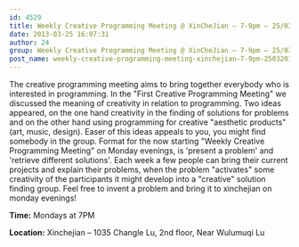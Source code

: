 ```yaml
---
id: 4529
title: Weekly Creative Programming Meeting @ XinCheJian – 7-9pm – 25/03/2013
date: 2013-03-25 16:07:31
author: 24
group: Weekly Creative Programming Meeting @ XinCheJian – 7-9pm – 25/03/2013
post_name: weekly-creative-programming-meeting-xinchejian-7-9pm-25032013
---
```


The creative programming meeting aims to bring together everybody who is interested in programming. In the "First Creative Programming Meeting" we discussed the meaning of creativity in relation to programming. Two ideas appeared, on the one hand creativity in the finding of solutions for problems and on the other hand using programming for creative "aesthetic products" (art, music, design). Easer of this ideas appeals to you, you might find somebody in the group. Format for the now starting "Weekly Creative Programming Meeting" on Monday evenings, is 'present a problem' and 'retrieve different solutions'. Each week a few people can bring their current projects and explain their problems, when the problem "activates" some creativity of the participants it might develop into a "creative" solution finding group. Feel free to invent a problem and bring it to xinchejian on monday evenings!

**Time:** Mondays at 7PM

**Location:** Xinchejian – 1035 Changle Lu, 2nd floor, Near Wulumuqi Lu